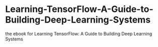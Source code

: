 # Learning-TensorFlow-A-Guide-to-Building-Deep-Learning-Systems
the ebook for Learning TensorFlow: A Guide to Building Deep Learning Systems
